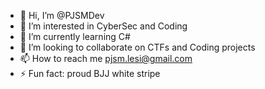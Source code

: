 - 👋 Hi, I’m @PJSMDev
- 👀 I’m interested in CyberSec and Coding
- 🌱 I’m currently learning C#
- 💞️ I’m looking to collaborate on CTFs and Coding projects
- 📫 How to reach me pjsm.lesi@gmail.com
- ⚡ Fun fact: proud BJJ white stripe

<!---
PJSMDev/PJSMDev is a ✨ special ✨ repository because its `README.md` (this file) appears on your GitHub profile.
You can click the Preview link to take a look at your changes.
--->
